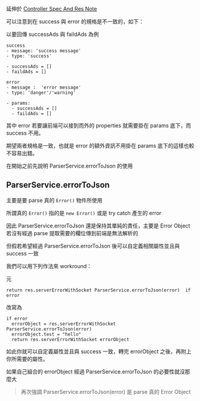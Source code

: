 延伸於 [Controller Spec And Res Note](https://github.com/TMDer/warehouse/edit/master/codeRules/controllerSpecAndResNote.md)

可以注意到在 success 與 error 的規格是不一致的，如下：

以要回傳 successAds 與 faildAds 為例

```
success
- message: 'success message'
- type: 'success'

- successAds = []
- faildAds = []

error
- message :  'error message'
- type: 'danger'/'warning'

- params:
  - successAds = []
  - faildAds = []

```

其中 error 若要讓前端可以接到而外的 properties 就需要掛在 params 底下，而 success 不用。


期望兩者規格是一致，也就是 error 的額外資訊不用掛在 params 底下的這樣也較不容易出錯。

在開始之前先說明 ParserService.errorToJson 的使用

## ParserService.errorToJson

主要是要 parse 真的 ``Error()`` 物件所使用

所謂真的 ``Error()`` 指的是 ``new Error()`` 或是 try catch 產生的 error

因此 ParserService.errorToJson 還是保持其單純的責任，主要是 Error Object 若沒有經過 parse 提取需要的欄位傳到前端是無法解析的

但假若希望經過 ParserService.errorToJson 後可以自定義相關屬性並且與 success 一致




我們可以用下列作法來 workround：

元

```
return res.serverErrorWithSocket ParserService.errorToJson(error)  if error
```

改寫為

```
if error
  errorObject = res.serverErrorWithSocket ParserService.errorToJson(error)  
  errorObject.test = "hello"
  return res.serverErrorWithSocket errorObject
```

如此你就可以自定義屬性並且與 success 一致，轉完 errorObject 之後，再附上你所需要的屬性。

如果自己組合的 errorObject 經過 ParserService.errorToJson 的必要性就沒那麼大

> 再次強調 ParserService.errorToJson(error) 是 parse 真的 Error Object
